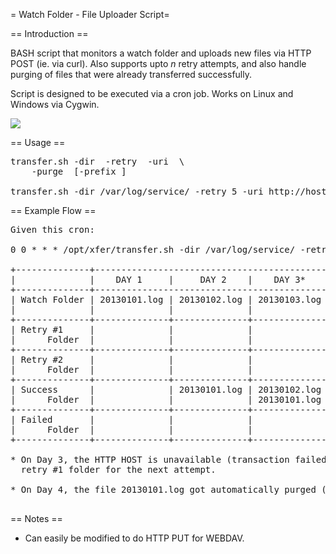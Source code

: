 = Watch Folder - File Uploader Script=

== Introduction ==

BASH script that monitors a watch folder and uploads new files via HTTP POST (ie. via curl).  Also supports upto _n_ retry attempts, and also handle purging of files that were already transferred successfully.

Script is designed to be executed via a cron job.  Works on Linux and Windows via Cygwin.

<img src="https://f.cloud.github.com/assets/3783092/226153/8603fcb6-861c-11e2-93d5-390bb7819964.png" />

== Usage ==

<pre>
transfer.sh -dir <watch directory> -retry <retry count> -uri <http endpoint> \
    -purge <min days before purging> [-prefix <log filename prefix>]

transfer.sh -dir /var/log/service/ -retry 5 -uri http://host/log.cgi -purge 5 -prefix db
</pre>

== Example Flow ==

<pre>
Given this cron:

0 0 * * * /opt/xfer/transfer.sh -dir /var/log/service/ -retry 2 -uri http://host/log.cgi -purge 2

+--------------+--------------------------------------------------------------------------+
|              |    DAY 1     |     DAY 2    |    DAY 3*    |     DAY 4    |    DAY 5     |
+--------------+--------------------------------------------------------------------------+
| Watch Folder | 20130101.log | 20130102.log | 20130103.log | 20130104.log | 20130105.log |
|              |              |              |              |              |              |
+--------------+--------------+--------------+--------------+--------------+--------------+
| Retry #1     |              |              |              | 20130103.log |              |
|      Folder  |              |              |              |              |              |
+--------------+--------------+--------------+--------------+--------------+--------------+
| Retry #2     |              |              |              |              |              |
|      Folder  |              |              |              |              |              |
+--------------+--------------+--------------+--------------+--------------+--------------+
| Success      |              | 20130101.log | 20130102.log | 20130102.log | 20130103.log |
|      Folder  |              |              | 20130101.log |              |              |
+--------------+--------------+--------------+--------------+--------------+--------------+
| Failed       |              |              |              |              |              |
|      Folder  |              |              |              |              |              |
+--------------+--------------+--------------+--------------+--------------+--------------+

* On Day 3, the HTTP HOST is unavailable (transaction failed), and the file got moved to
  retry #1 folder for the next attempt.

* On Day 4, the file 20130101.log got automatically purged (same with 20130102.log on day 5).

</pre>

== Notes ==

  * Can easily be modified to do HTTP PUT for WEBDAV.
